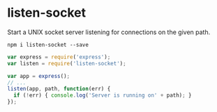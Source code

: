 listen-socket
=============

Start a UNIX socket server listening for connections on the given path.

```
npm i listen-socket --save
```

```js
var express = require('express');
var listen = require('listen-socket');

var app = express();
// ...
listen(app, path, function(err) {
  if (!err) { console.log('Server is running on' + path); }
});
```
